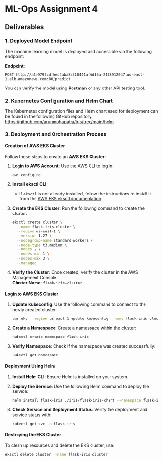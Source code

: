 
# ML-Ops Assignment 4

## Deliverables

### 1. Deployed Model Endpoint
The machine learning model is deployed and accessible via the following endpoint:

**Endpoint**:
```http
POST http://a1e979fcdfbec4aba8e310441af6d15a-2108912047.us-east-1.elb.amazonaws.com:80/predict
```

You can verify the model using **Postman** or any other API testing tool.



### 2. Kubernetes Configuration and Helm Chart
The Kubernetes configuration files and Helm chart used for deployment can be found in the following GitHub repository: https://github.com/arunmohapatra/iris/tree/main/helm


### 3. Deployment and Orchestration Process

#### Creation of AWS EKS Cluster
Follow these steps to create an **AWS EKS Cluster**:

1. **Login to AWS Account**:
   Use the AWS CLI to log in:
   ```bash
   aws configure
   ```

2. **Install eksctl CLI**:
   - If `eksctl` is not already installed, follow the instructions to install it from the [AWS EKS eksctl documentation](https://docs.aws.amazon.com/eks/latest/userguide/getting-started-eksctl.html).

3. **Create the EKS Cluster**:
   Run the following command to create the cluster:
   ```bash
   eksctl create cluster \
     --name flask-iris-cluster \
     --region us-east-1 \
     --version 1.27 \
     --nodegroup-name standard-workers \
     --node-type t3.medium \
     --nodes 2 \
     --nodes-min 1 \
     --nodes-max 3 \
     --managed
   ```

4. **Verify the Cluster**:
   Once created, verify the cluster in the AWS Management Console.  
   **Cluster Name**: `flask-iris-cluster`



#### Login to AWS EKS Cluster

1. **Update kubeconfig**:
   Use the following command to connect to the newly created cluster:
   ```bash
   aws eks --region us-east-1 update-kubeconfig --name flask-iris-cluster
   ```

2. **Create a Namespace**:
   Create a namespace within the cluster:
   ```bash
   kubectl create namespace flask-iris
   ```

3. **Verify Namespace**:
   Check if the namespace was created successfully:
   ```bash
   kubectl get namespace
   ```



#### Deployment Using Helm

1. **Install Helm CLI**:
   Ensure Helm is installed on your system.

2. **Deploy the Service**:
   Use the following Helm command to deploy the service:
   ```bash
   helm install flask-iris ./iris/flask-iris-chart --namespace flask-iris
   ```

3. **Check Service and Deployment Status**:
   Verify the deployment and service status with:
   ```bash
   kubectl get svc -n flask-iris
   ```



#### Destroying the EKS Cluster
To clean up resources and delete the EKS cluster, use:
```bash
eksctl delete cluster --name flask-iris-cluster
```

